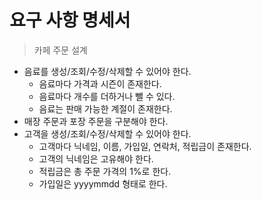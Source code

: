 # 요구 사항 명세서

> 카페 주문 설계

-   음료를 생성/조회/수정/삭제할 수 있어야 한다.
    -   음료마다 가격과 시즌이 존재한다.
    -   음료마다 개수를 더하거나 뺄 수 있다.
    -   음료는 판매 가능한 계절이 존재한다.
-   매장 주문과 포장 주문을 구분해야 한다.
-   고객을 생성/조회/수정/삭제할 수 있어야 한다.
    -   고객마다 닉네임, 이름, 가입일, 연락처, 적립금이 존재한다.
    -   고객의 닉네임은 고유해야 한다.
    -   적립금은 총 주문 가격의 1%로 한다.
    -   가입일은 yyyymmdd 형태로 한다.
